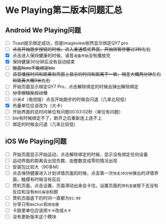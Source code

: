 # We Playing第二版本问题汇总
## Android We Playing问题
* [ ] Toast提示绑定成功，但是imageview依然显示绑定QY7 pro
* [ ] ~~点击开始跑步按钮的时候，进入普通模式界面，开始转暂停要过3秒左右~~
* [x] 点击进入保持健康的时候，语音`准备开始`没有播放完
* [x] 保持健康30分钟后没有自动结束
* [ ] ~~魅蓝Note不能绑定ble~~
* [ ] ~~语音播报时间和距离和页面上显示的时间和距离不一致，相差大概两分钟左右和距离大概9米左右~~
* [ ] 开始页面显示绑定QY7 Pro，点击解除绑定的时候会弹出解除绑定
* [ ] ~~分享按钮反应过慢~~
* [ ] 小米4（电信版）点击开始跑步的时候会闪退（几率比较低）
* [x] 热量单位应该改为（大卡）
* [ ] 开始界面的总时间单位有问题00:03:02秒（单位有问题）
* [ ] ble有时候绑定不了，断开之后重新连上连不上
* [ ] 绑定的时候会闪退（几率比较低）

## iOS We Playing问题
* [ ] 开始页面显示开始运动，点击解除绑定的时候，显示没有绑定任何设备
* [ ] 运动界面的距离会出现负数、由整数变成零的情况出现
* [ ] 安装包比较大（90多M）
* [ ] 点击保持健康进入计划详情页面的时候，点击第一次`快走30分钟`弹出的详情界面，触摸有时候没有反应
* [ ] 煲机页面，点击设置，页面滑动出来会卡住。设置页面的`煲机音量`按下去没有反应和没有`粉红噪音`标题
* [ ] 煲机页面底下的时间一直都为`01:00`
* [ ] 分享只有`WeChat`和`朋友圈`
* [ ] 卡路里单位应该把`千卡`改成`大卡`
* [ ] 没有更新版本这个模块
